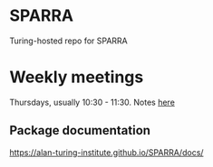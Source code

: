 # SPARRA
Turing-hosted repo for SPARRA

# Weekly meetings
Thursdays, usually 10:30 - 11:30. Notes [here](https://hackmd.io/@hdduncan/BJRce3fYa)


## Package documentation

https://alan-turing-institute.github.io/SPARRA/docs/
